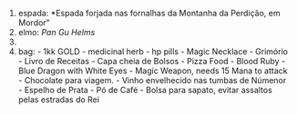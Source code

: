 1. espada: *Espada forjada nas fornalhas da Montanha da Perdição, em Mordor"
2. elmo: *Pan Gu Helms*
3.
3. bag:
       - 1kk GOLD
       - medicinal herb
       - hp pills
       - Magic Necklace
       - Grimório
       - Livro de Receitas
       - Capa cheia de Bolsos
       - Pizza Food
       - Blood Ruby
       - Blue Dragon with White Eyes
       - Magic Weapon, needs 15 Mana to attack
       - Chocolate para viagem.
       - Vinho envelhecido nas tumbas de Númenor
       - Espelho de Prata
       - Pó de Café
       - Bolsa para sapato, evitar assaltos pelas estradas do Rei
